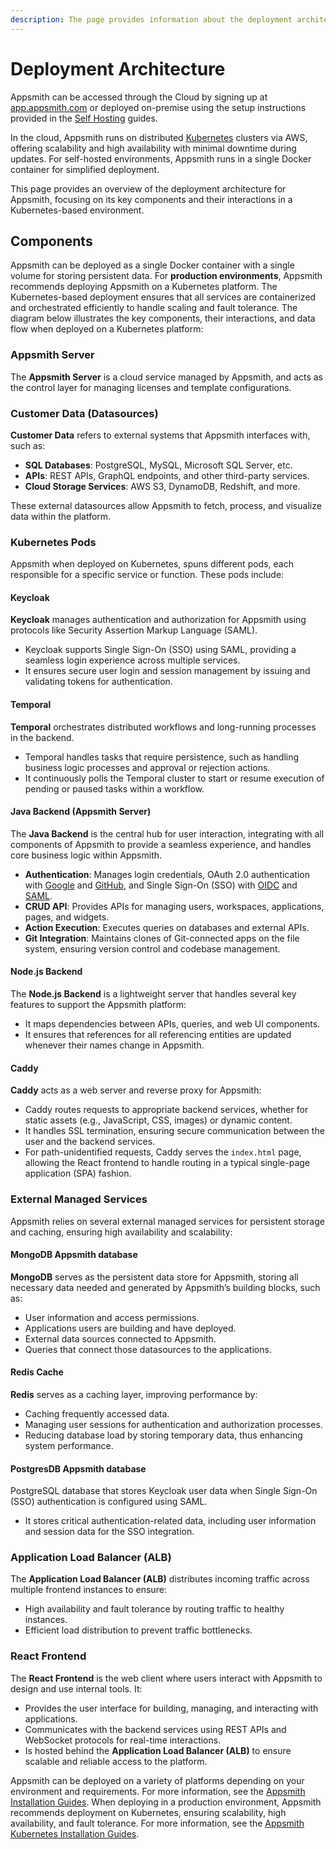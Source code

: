 ```yaml
---
description: The page provides information about the deployment architecture of Appsmith.
---
```


# Deployment Architecture

Appsmith can be accessed through the Cloud by signing up at [app.appsmith.com](https://app.appsmith.com/user/sign-up) or deployed on-premise using the setup instructions provided in the [Self Hosting](/getting-started/setup/installation-guides) guides.

In the cloud, Appsmith runs on distributed [Kubernetes](https://kubernetes.io/docs/concepts/overview/) clusters via AWS, offering scalability and high availability with minimal downtime during updates. For self-hosted environments, Appsmith runs in a single Docker container for simplified deployment.

This page provides an overview of the deployment architecture for Appsmith, focusing on its key components and their interactions in a Kubernetes-based environment.

## Components

Appsmith can be deployed as a single Docker container with a single volume for storing persistent data. For **production environments**, Appsmith recommends deploying Appsmith on a Kubernetes platform. The Kubernetes-based deployment ensures that all services are containerized and orchestrated efficiently to handle scaling and fault tolerance. The diagram below illustrates the key components, their interactions, and data flow when deployed on a Kubernetes platform:

<ZoomImage src="/img/Appsmith_Deployment_Architecture.png" alt="Appsmith Deployment Architecture" caption="Appsmith Deployment Architecture" />

### Appsmith Server 
The **Appsmith Server** is a cloud service managed by Appsmith, and acts as the control layer for managing licenses and template configurations.

### Customer Data (Datasources)
**Customer Data** refers to external systems that Appsmith interfaces with, such as:
- **SQL Databases**: PostgreSQL, MySQL, Microsoft SQL Server, etc.
- **APIs**: REST APIs, GraphQL endpoints, and other third-party services.
- **Cloud Storage Services**: AWS S3, DynamoDB, Redshift, and more.

These external datasources allow Appsmith to fetch, process, and visualize data within the platform.

### Kubernetes Pods

Appsmith when deployed on Kubernetes, spuns different pods, each responsible for a specific service or function. These pods include:

#### Keycloak

**Keycloak** manages authentication and authorization for Appsmith using protocols like Security Assertion Markup Language (SAML).
  - Keycloak supports Single Sign-On (SSO) using SAML, providing a seamless login experience across multiple services.
  - It ensures secure user login and session management by issuing and validating tokens for authentication.

#### Temporal

**Temporal** orchestrates distributed workflows and long-running processes in the backend.
  - Temporal handles tasks that require persistence, such as handling business logic processes and approval or rejection actions.
  - It continuously polls the Temporal cluster to start or resume execution of pending or paused tasks within a workflow.

#### Java Backend (Appsmith Server)

The **Java Backend** is the central hub for user interaction, integrating with all components of Appsmith to provide a seamless experience, and handles core business logic within Appsmith.
  - **Authentication**: Manages login credentials, OAuth 2.0 authentication with [Google](getting-started/setup/instance-configuration/authentication/google-login) and [GitHub](http://localhost:3000/getting-started/setup/instance-configuration/authentication/github-login), and Single Sign-On (SSO) with [OIDC](getting-started/setup/instance-configuration/authentication/openid-connect-oidc) and [SAML](getting-started/setup/instance-configuration/authentication/security-assertion-markup-language-saml).
- **CRUD API**: Provides APIs for managing users, workspaces, applications, pages, and widgets.
- **Action Execution**: Executes queries on databases and external APIs.
- **Git Integration**: Maintains clones of Git-connected apps on the file system, ensuring version control and codebase management.

#### Node.js Backend

The **Node.js Backend** is a lightweight server that handles several key features to support the Appsmith platform:
  - It maps dependencies between APIs, queries, and web UI components.
  - It ensures that references for all referencing entities are updated whenever their names change in Appsmith.

#### Caddy

**Caddy** acts as a web server and reverse proxy for Appsmith:
  - Caddy routes requests to appropriate backend services, whether for static assets (e.g., JavaScript, CSS, images) or dynamic content.
  - It handles SSL termination, ensuring secure communication between the user and the backend services.
  - For path-unidentified requests, Caddy serves the `index.html` page, allowing the React frontend to handle routing in a typical single-page application (SPA) fashion.

### External Managed Services

Appsmith relies on several external managed services for persistent storage and caching, ensuring high availability and scalability:

#### MongoDB Appsmith database

 **MongoDB** serves as the persistent data store for Appsmith, storing all necessary data needed and generated by Appsmith’s building blocks, such as:
  - User information and access permissions.
  - Applications users are building and have deployed.
  - External data sources connected to Appsmith.
  - Queries that connect those datasources to the applications.

#### Redis Cache

**Redis** serves as a caching layer, improving performance by:
  - Caching frequently accessed data.
  - Managing user sessions for authentication and authorization processes.
  - Reducing database load by storing temporary data, thus enhancing system performance.

#### PostgresDB Appsmith database

PostgreSQL database that stores Keycloak user data when Single Sign-On (SSO) authentication is configured using SAML.
  - It stores critical authentication-related data, including user information and session data for the SSO integration.

### Application Load Balancer (ALB)

The **Application Load Balancer (ALB)** distributes incoming traffic across multiple frontend instances to ensure:
- High availability and fault tolerance by routing traffic to healthy instances.
- Efficient load distribution to prevent traffic bottlenecks.

### React Frontend

The **React Frontend** is the web client where users interact with Appsmith to design and use internal tools. It:
- Provides the user interface for building, managing, and interacting with applications.
- Communicates with the backend services using REST APIs and WebSocket protocols for real-time interactions.
- Is hosted behind the **Application Load Balancer (ALB)** to ensure scalable and reliable access to the platform.

Appsmith can be deployed on a variety of platforms depending on your environment and requirements. For more information, see the [Appsmith Installation Guides](/getting-started/setup/installation-guides). When deploying in a production environment, Appsmith recommends deployment on Kubernetes, ensuring scalability, high availability, and fault tolerance. For more information, see the [Appsmith Kubernetes Installation Guides](getting-started/setup/installation-guides/kubernetes).
